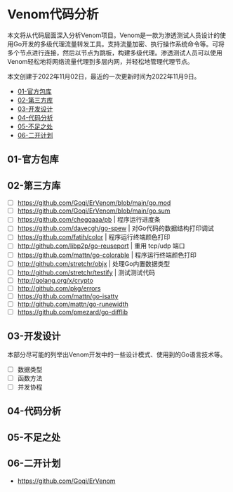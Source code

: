 # Venom代码分析

本文将从代码层面深入分析Venom项目。Venom是一款为渗透测试人员设计的使用Go开发的多级代理流量转发工具。支持流量加密、执行操作系统命令等。可将多个节点进行连接，然后以节点为跳板，构建多级代理。渗透测试人员可以使用Venom轻松地将网络流量代理到多层内网，并轻松地管理代理节点。

本文创建于2022年11月02日，最近的一次更新时间为2022年11月9日。

- [01-官方包库]()
- [02-第三方库]()
- [03-开发设计]()
- [04-代码分析]()
- [05-不足之处]()
- [06-二开计划]()

## 01-官方包库

## 02-第三方库

- [ ] https://github.com/Goqi/ErVenom/blob/main/go.mod
- [ ] https://github.com/Goqi/ErVenom/blob/main/go.sum
- [ ] https://github.com/cheggaaa/pb | 程序运行进度条
- [ ] https://github.com/davecgh/go-spew | 对Go代码的数据结构打印调试
- [ ] https://github.com/fatih/color | 程序运行终端颜色打印
- [ ] http://github.com/libp2p/go-reuseport | 重用 tcp/udp 端口
- [ ] https://github.com/mattn/go-colorable | 程序运行终端颜色打印
- [ ] http://github.com/stretchr/objx | 处理Go内置数据类型
- [ ] http://github.com/stretchr/testify | 测试测试代码
- [ ] http://golang.org/x/crypto
- [ ] http://github.com/pkg/errors
- [ ] https://github.com/mattn/go-isatty
- [ ] http://github.com/mattn/go-runewidth
- [ ] https://github.com/pmezard/go-difflib

## 03-开发设计

本部分尽可能的列举出Venom开发中的一些设计模式、使用到的Go语言技术等。

- [ ] 数据类型
- [ ] 函数方法
- [ ] 并发协程

## 04-代码分析

## 05-不足之处

## 06-二开计划

- https://github.com/Goqi/ErVenom